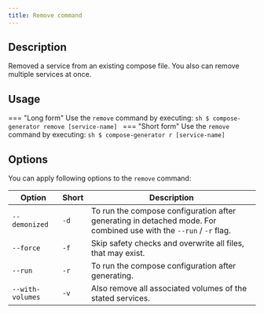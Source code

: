 ```yaml
---
title: Remove command
---
```


## Description
Removed a service from an existing compose file. You also can remove multiple services at once.

## Usage
=== "Long form"
    Use the `remove` command by executing:
    ```sh
    $ compose-generator remove [service-name]
    ```
=== "Short form"
    Use the `remove` command by executing:
    ```sh
    $ compose-generator r [service-name]
    ```

## Options
You can apply following options to the `remove` command:

| Option           | Short | Description                                                                                                        |
| ---------------- | ----- | ------------------------------------------------------------------------------------------------------------------ |
| `--demonized`    | `-d`  | To run the compose configuration after generating in detached mode. For combined use with the `--run` / `-r` flag. |
| `--force`        | `-f`  | Skip safety checks and overwrite all files, that may exist.                                                        |
| `--run`          | `-r`  | To run the compose configuration after generating.                                                                 |
| `--with-volumes` | `-v`  | Also remove all associated volumes of the stated services.                                                         |